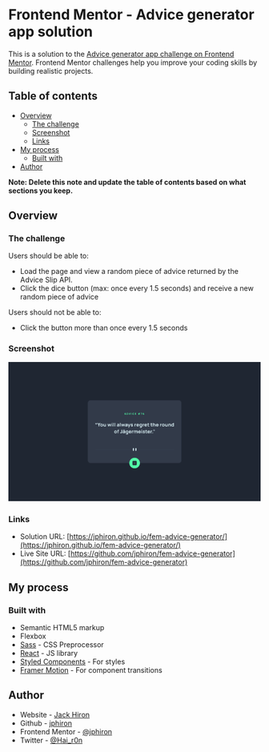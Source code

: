 # Frontend Mentor - Advice generator app solution

This is a solution to the [Advice generator app challenge on Frontend Mentor](https://www.frontendmentor.io/challenges/advice-generator-app-QdUG-13db). Frontend Mentor challenges help you improve your coding skills by building realistic projects.

## Table of contents

- [Overview](#overview)
  - [The challenge](#the-challenge)
  - [Screenshot](#screenshot)
  - [Links](#links)
- [My process](#my-process)
  - [Built with](#built-with)
- [Author](#author)

**Note: Delete this note and update the table of contents based on what sections you keep.**

## Overview

### The challenge

Users should be able to:

- Load the page and view a random piece of advice returned by the Advice Slip API.
- Click the dice button (max: once every 1.5 seconds) and receive a new random piece of advice

Users should not be able to:

- Click the button more than once every 1.5 seconds

### Screenshot

![](./screenshot.png)

### Links

- Solution URL: [https://jphiron.github.io/fem-advice-generator/](https://jphiron.github.io/fem-advice-generator/)
- Live Site URL: [https://github.com/jphiron/fem-advice-generator](https://github.com/jphiron/fem-advice-generator)

## My process

### Built with

- Semantic HTML5 markup
- Flexbox
- [Sass](https://sass-lang.com/) - CSS Preprocessor
- [React](https://reactjs.org/) - JS library
- [Styled Components](https://styled-components.com/) - For styles
- [Framer Motion](https://www.framer.com/motion/) - For component transitions

## Author

- Website - [Jack Hiron](https://www.jackhiron.dev)
- Github - [jphiron](https://www.github.com/jphiron)
- Frontend Mentor - [@jphiron](https://www.frontendmentor.io/profile/jphiron)
- Twitter - [@Hai_r0n](https://www.twitter.com/Hai_r0n)
